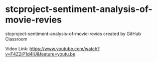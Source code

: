 # stcproject-sentiment-analysis-of-movie-revies
stcproject-sentiment-analysis-of-movie-revies created by GitHub Classroom

Video Link: https://www.youtube.com/watch?v=F4Z2iP1d4lU&feature=youtu.be
